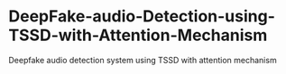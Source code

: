 # DeepFake-audio-Detection-using-TSSD-with-Attention-Mechanism
Deepfake audio detection system using TSSD with attention mechanism
